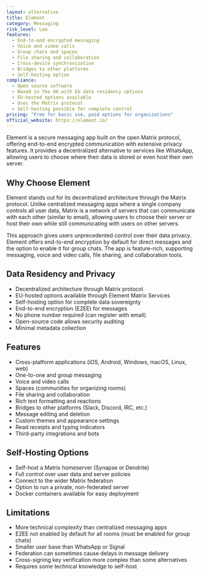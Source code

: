 ```yaml
---
layout: alternative
title: Element
category: Messaging
risk_level: Low
features:
  - End-to-end encrypted messaging
  - Voice and video calls
  - Group chats and spaces
  - File sharing and collaboration
  - Cross-device synchronization
  - Bridges to other platforms
  - Self-hosting option
compliance:
  - Open source software
  - Based in the UK with EU data residency options
  - EU-hosted options available
  - Uses the Matrix protocol
  - Self-hosting possible for complete control
pricing: "Free for basic use, paid options for organizations"
official_website: https://element.io/
---
```


Element is a secure messaging app built on the open Matrix protocol, offering end-to-end encrypted communication with extensive privacy features. It provides a decentralized alternative to services like WhatsApp, allowing users to choose where their data is stored or even host their own server.

## Why Choose Element

Element stands out for its decentralized architecture through the Matrix protocol. Unlike centralized messaging apps where a single company controls all user data, Matrix is a network of servers that can communicate with each other (similar to email), allowing users to choose their server or host their own while still communicating with users on other servers.

This approach gives users unprecedented control over their data privacy. Element offers end-to-end encryption by default for direct messages and the option to enable it for group chats. The app is feature-rich, supporting messaging, voice and video calls, file sharing, and collaboration tools.

## Data Residency and Privacy

- Decentralized architecture through Matrix protocol
- EU-hosted options available through Element Matrix Services
- Self-hosting option for complete data sovereignty
- End-to-end encryption (E2EE) for messages
- No phone number required (can register with email)
- Open-source code allows security auditing
- Minimal metadata collection

## Features

- Cross-platform applications (iOS, Android, Windows, macOS, Linux, web)
- One-to-one and group messaging
- Voice and video calls
- Spaces (communities for organizing rooms)
- File sharing and collaboration
- Rich text formatting and reactions
- Bridges to other platforms (Slack, Discord, IRC, etc.)
- Message editing and deletion
- Custom themes and appearance settings
- Read receipts and typing indicators
- Third-party integrations and bots

## Self-Hosting Options

- Self-host a Matrix homeserver (Synapse or Dendrite)
- Full control over user data and server policies
- Connect to the wider Matrix federation
- Option to run a private, non-federated server
- Docker containers available for easy deployment

## Limitations

- More technical complexity than centralized messaging apps
- E2EE not enabled by default for all rooms (must be enabled for group chats)
- Smaller user base than WhatsApp or Signal
- Federation can sometimes cause delays in message delivery
- Cross-signing key verification more complex than some alternatives
- Requires some technical knowledge to self-host